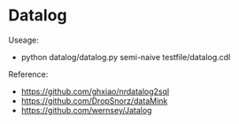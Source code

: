 # Datalog

Useage:

*   python datalog/datalog.py semi-naive testfile/datalog.cdl


Reference:
*   https://github.com/ghxiao/nrdatalog2sql
*   https://github.com/DropSnorz/dataMink
*   https://github.com/wernsey/Jatalog
